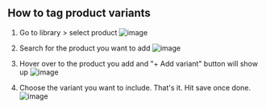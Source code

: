 ## How to tag product variants

1. Go to library > select product
![image](https://github.com/GoTolstoy/tolstoy-toly-kb/assets/159901631/a03b2a01-9e05-4039-84a4-0fb859b4ec72)


2. Search for the product you want to add
![image](https://github.com/GoTolstoy/tolstoy-toly-kb/assets/159901631/199605aa-f4c0-4cd0-8333-4bf41742bd2f)

  
4. Hover over to the product you add and "+ Add variant" button will show up
![image](https://github.com/GoTolstoy/tolstoy-toly-kb/assets/159901631/55a0f806-c537-4bc9-9129-b32bf47f2a67)


5. Choose the variant you want to include. That's it. Hit save once done.
   ![image](https://github.com/GoTolstoy/tolstoy-toly-kb/assets/159901631/b8db0046-5f64-4090-9af2-c4e621cbf88a)
